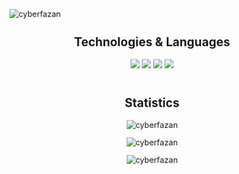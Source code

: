 <img src="https://komarev.com/ghpvc/?username=cyberfazan&label=Profile%20views&color=0e75b6&style=flat" alt="cyberfazan"/><div align="center"><h2>Technologies & Languages</h2><img src="https://img.shields.io/badge/OS-Linux-informational?style=flat&logo=linux&logoColor=white&color=2863C9"/>
<img src="https://img.shields.io/badge/Editor-VSCode-informational?style=flat&logo=notepad%2B%2B&logoColor=white&color=2863C9"/>
<img src="https://img.shields.io/badge/AI-ChatGPT4-informational?style=flat&logo=openai&logoColor=white&color=2863C9"/>
<img src="https://img.shields.io/badge/Code-Python-informational?style=flat&logo=python&logoColor=white&color=2863C9"/>
<br><br>
<h2>Statistics</h2>
<p><img align="center" src="https://github-readme-stats.vercel.app/api/top-langs?username=cyberfazan&show_icons=true&locale=en&layout=compact" alt="cyberfazan"/></p>
<p><img align="center" src="https://github-readme-stats.vercel.app/api?username=cyberfazan&show_icons=true&locale=en" alt="cyberfazan"/></p>
<p><img align="center" src="https://github-readme-streak-stats.herokuapp.com/?user=cyberfazan&" alt="cyberfazan"/></p>
</div>

<!--
**CyberFazaN/CyberFazaN** is a ✨ _special_ ✨ repository because its `README.md` (this file) appears on your GitHub profile.

Here are some ideas to get you started:

- 🔭 I’m currently working on ...
- 🌱 I’m currently learning ...
- 👯 I’m looking to collaborate on ...
- 🤔 I’m looking for help with ...
- 💬 Ask me about ...
- 📫 How to reach me: ...
- 😄 Pronouns: ...
- ⚡ Fun fact: ...
-->
